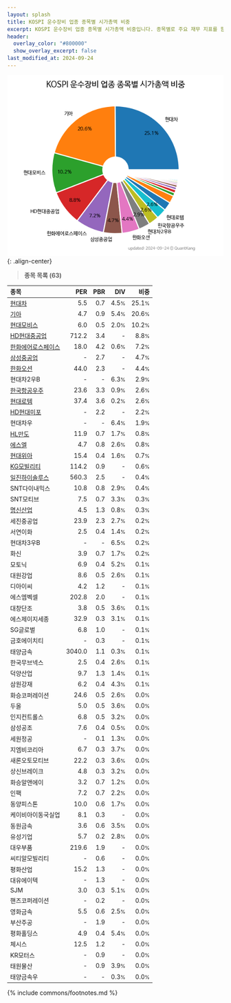```yaml
---
layout: splash
title: KOSPI 운수장비 업종 종목별 시가총액 비중
excerpt: KOSPI 운수장비 업종 종목별 시가총액 비중입니다. 종목별로 주요 재무 지표를 함께 표시합니다.
header:
  overlay_color: "#800000"
  show_overlay_excerpt: false
last_modified_at: 2024-09-24
---
```



![KOSPI 운수장비 업종 종목별 시가총액 비중](/stats/sector/images/kospi_업종_운수장비_종목.png){: .align-center}


> **종목 목록 (63)**<a id="list"></a>

| **종목** | **PER** | **PBR** | **DIV** | **비중** |
| :------- | ------: | ------: | ------: | -------: |
| [현대차](/005380/) | 5.5 | 0.7 | 4.5<small>%</small> | 25.1<small>%</small> |
| [기아](/000270/) | 4.7 | 0.9 | 5.4<small>%</small> | 20.6<small>%</small> |
| [현대모비스](/012330/) | 6.0 | 0.5 | 2.0<small>%</small> | 10.2<small>%</small> |
| [HD현대중공업](/329180/) | 712.2 | 3.4 | - | 8.8<small>%</small> |
| [한화에어로스페이스](/012450/) | 18.0 | 4.2 | 0.6<small>%</small> | 7.2<small>%</small> |
| [삼성중공업](/010140/) | - | 2.7 | - | 4.7<small>%</small> |
| [한화오션](/042660/) | 44.0 | 2.3 | - | 4.4<small>%</small> |
| 현대차2우B | - | - | 6.3<small>%</small> | 2.9<small>%</small> |
| [한국항공우주](/047810/) | 23.6 | 3.3 | 0.9<small>%</small> | 2.6<small>%</small> |
| [현대로템](/064350/) | 37.4 | 3.6 | 0.2<small>%</small> | 2.6<small>%</small> |
| [HD현대미포](/010620/) | - | 2.2 | - | 2.2<small>%</small> |
| 현대차우 | - | - | 6.4<small>%</small> | 1.9<small>%</small> |
| [HL만도](/204320/) | 11.9 | 0.7 | 1.7<small>%</small> | 0.8<small>%</small> |
| [에스엘](/005850/) | 4.7 | 0.8 | 2.6<small>%</small> | 0.8<small>%</small> |
| [현대위아](/011210/) | 15.4 | 0.4 | 1.6<small>%</small> | 0.7<small>%</small> |
| [KG모빌리티](/003620/) | 114.2 | 0.9 | - | 0.6<small>%</small> |
| [일진하이솔루스](/271940/) | 560.3 | 2.5 | - | 0.4<small>%</small> |
| SNT다이내믹스 | 10.8 | 0.8 | 2.9<small>%</small> | 0.4<small>%</small> |
| SNT모티브 | 7.5 | 0.7 | 3.3<small>%</small> | 0.3<small>%</small> |
| [명신산업](/009900/) | 4.5 | 1.3 | 0.8<small>%</small> | 0.3<small>%</small> |
| 세진중공업 | 23.9 | 2.3 | 2.7<small>%</small> | 0.2<small>%</small> |
| 서연이화 | 2.5 | 0.4 | 1.4<small>%</small> | 0.2<small>%</small> |
| 현대차3우B | - | - | 6.5<small>%</small> | 0.2<small>%</small> |
| 화신 | 3.9 | 0.7 | 1.7<small>%</small> | 0.2<small>%</small> |
| 모토닉 | 6.9 | 0.4 | 5.2<small>%</small> | 0.1<small>%</small> |
| 대원강업 | 8.6 | 0.5 | 2.6<small>%</small> | 0.1<small>%</small> |
| 디아이씨 | 4.2 | 1.2 | - | 0.1<small>%</small> |
| 에스엠벡셀 | 202.8 | 2.0 | - | 0.1<small>%</small> |
| 대창단조 | 3.8 | 0.5 | 3.6<small>%</small> | 0.1<small>%</small> |
| 에스제이지세종 | 32.9 | 0.3 | 3.1<small>%</small> | 0.1<small>%</small> |
| SG글로벌 | 6.8 | 1.0 | - | 0.1<small>%</small> |
| 금호에이치티 | - | 0.3 | - | 0.1<small>%</small> |
| 태양금속 | 3040.0 | 1.1 | 0.3<small>%</small> | 0.1<small>%</small> |
| 한국무브넥스 | 2.5 | 0.4 | 2.6<small>%</small> | 0.1<small>%</small> |
| 덕양산업 | 9.7 | 1.3 | 1.4<small>%</small> | 0.1<small>%</small> |
| 삼원강재 | 6.2 | 0.4 | 4.3<small>%</small> | 0.1<small>%</small> |
| 화승코퍼레이션 | 24.6 | 0.5 | 2.6<small>%</small> | 0.0<small>%</small> |
| 두올 | 5.0 | 0.5 | 3.6<small>%</small> | 0.0<small>%</small> |
| 인지컨트롤스 | 6.8 | 0.5 | 3.2<small>%</small> | 0.0<small>%</small> |
| 삼성공조 | 7.6 | 0.4 | 0.5<small>%</small> | 0.0<small>%</small> |
| 세원정공 | - | 0.1 | 1.3<small>%</small> | 0.0<small>%</small> |
| 지엠비코리아 | 6.7 | 0.3 | 3.7<small>%</small> | 0.0<small>%</small> |
| 새론오토모티브 | 22.2 | 0.3 | 3.6<small>%</small> | 0.0<small>%</small> |
| 상신브레이크 | 4.8 | 0.3 | 3.2<small>%</small> | 0.0<small>%</small> |
| 화승알앤에이 | 3.2 | 0.7 | 1.2<small>%</small> | 0.0<small>%</small> |
| 인팩 | 7.2 | 0.7 | 2.2<small>%</small> | 0.0<small>%</small> |
| 동양피스톤 | 10.0 | 0.6 | 1.7<small>%</small> | 0.0<small>%</small> |
| 케이비아이동국실업 | 8.1 | 0.3 | - | 0.0<small>%</small> |
| 동원금속 | 3.6 | 0.6 | 3.5<small>%</small> | 0.0<small>%</small> |
| 유성기업 | 5.7 | 0.2 | 2.8<small>%</small> | 0.0<small>%</small> |
| 대우부품 | 219.6 | 1.9 | - | 0.0<small>%</small> |
| 씨티알모빌리티 | - | 0.6 | - | 0.0<small>%</small> |
| 평화산업 | 15.2 | 1.3 | - | 0.0<small>%</small> |
| 대유에이텍 | - | 1.3 | - | 0.0<small>%</small> |
| SJM | 3.0 | 0.3 | 5.1<small>%</small> | 0.0<small>%</small> |
| 핸즈코퍼레이션 | - | 0.2 | - | 0.0<small>%</small> |
| 영화금속 | 5.5 | 0.6 | 2.5<small>%</small> | 0.0<small>%</small> |
| 부산주공 | - | 1.9 | - | 0.0<small>%</small> |
| 평화홀딩스 | 4.9 | 0.4 | 5.4<small>%</small> | 0.0<small>%</small> |
| 체시스 | 12.5 | 1.2 | - | 0.0<small>%</small> |
| KR모터스 | - | 0.9 | - | 0.0<small>%</small> |
| 태원물산 | - | 0.9 | 3.9<small>%</small> | 0.0<small>%</small> |
| 태양금속우 | - | - | 0.3<small>%</small> | 0.0<small>%</small> |

{% include commons/footnotes.md %}